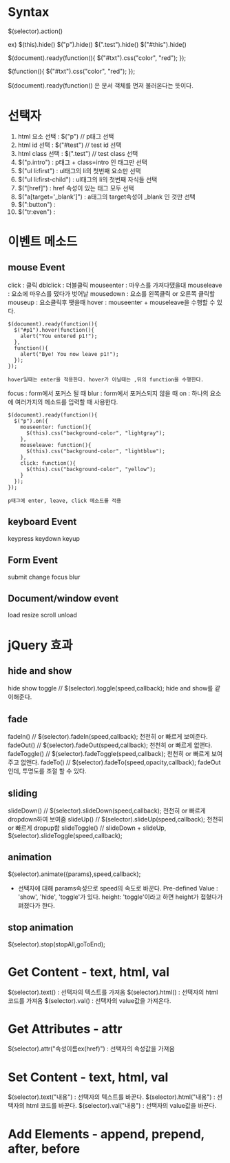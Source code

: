 # Syntax
$(selector).action() 

ex) 
$(this).hide()
$("p").hide()
$(".test").hide()
$("#this").hide()

$(document).ready(function(){
  $("#txt").css("color", "red");
});

$(function(){
  $("#txt").css("color", "red");
});

$(document).ready(function() 은 문서 객체를 먼저 불러온다는 뜻이다.


# 선택자
1. html 요소 선택 : $("p") // p태그 선택
2. html id 선택 : $("#test") // test id 선택
3. html class 선택 : $(".test") // test class 선택
4. $("p.intro") : p태그 + class=intro 인 태그만 선택
5. $("ul li:first") : ul태그의 li의 첫번째 요소만 선택
6. $("ul li:first-child") : ul태그의 li의 첫번째 자식들 선택
7. $("[href]") : href 속성이 있는 태그 모두 선택
8. $("a[target='_blank']") : a태그의 target속성이 _blank 인 것만 선택
9. $(":button") : 
10. $("tr:even") : 

# 이벤트 메소드
## mouse Event
click : 클릭
dblclick : 더블클릭
mouseenter : 마우스를 가져다댔을대
mouseleave : 요소에 마우스를 댔다가 벗어날 
mousedown : 요소를 왼쪽클릭 or 오른쪽 클릭할 
mouseup : 요소클릭후 땟을때
hover : mouseenter + mouseleave을 수행할 수 있다.
```
$(document).ready(function(){
  $("#p1").hover(function(){
    alert("You entered p1!");
  },
  function(){
    alert("Bye! You now leave p1!");
  }); 
});

hover일때는 enter을 적용한다. hover가 아닐때는 ,뒤의 function을 수행한다.
```

focus : form에서 포커스 될 때
blur : form에서 포커스되지 않을 때
on : 하나의 요소에 여러가지의 메소드를 입력할 때 사용한다.
```
$(document).ready(function(){
  $("p").on({
    mouseenter: function(){
      $(this).css("background-color", "lightgray");
    },  
    mouseleave: function(){
      $(this).css("background-color", "lightblue");
    }, 
    click: function(){
      $(this).css("background-color", "yellow");
    }  
  });
});

p태그에 enter, leave, click 메소드를 적용
```

## keyboard Event
keypress
keydown
keyup

## Form Event
submit
change
focus
blur

## Document/window event
load
resize
scroll
unload

# jQuery 효과
## hide and show
hide
show
toggle // $(selector).toggle(speed,callback); hide and show를 같이해준다.

## fade
fadeIn() // $(selector).fadeIn(speed,callback); 천천히 or 빠르게 보여준다.
fadeOut() // $(selector).fadeOut(speed,callback); 천천히 or 빠르게 없앤다.
fadeToggle() // $(selector).fadeToggle(speed,callback); 천천히 or 빠르게 보여주고 없앤다.
fadeTo() // $(selector).fadeTo(speed,opacity,callback); fadeOut인데, 투명도를 조절 할 수 있다.

## sliding
slideDown() // $(selector).slideDown(speed,callback); 천천히 or 빠르게 dropdown하여 보여줌
slideUp() // $(selector).slideUp(speed,callback); 천천히 or 빠르게 dropup함
slideToggle() // slideDown + slideUp, $(selector).slideToggle(speed,callback);

## animation
$(selector).animate({params},speed,callback);
- 선택자에 대해 params속성으로 speed의 속도로 바꾼다. 
Pre-defined Value : 'show', 'hide', 'toggle'가 있다.
height: 'toggle'이라고 하면 height가 접혔다가 펴졌다가 한다.

## stop animation
$(selector).stop(stopAll,goToEnd);

# Get Content - text, html, val
$(selector).text() : 선택자의 텍스트를 가져옴
$(selector).html() : 선택자의 html 코드를 가져옴
$(selector).val() : 선택자의 value값을 가져온다.

# Get Attributes - attr
$(selector).attr("속성이름ex(href)") : 선택자의 속성값을 가져옴

# Set Content - text, html, val
$(selector).text("내용") : 선택자의 텍스트를 바꾼다.
$(selector).html("내용") : 선택자의 html 코드를 바꾼다.
$(selector).val("내용") : 선택자의 value값을 바꾼다.

# Add Elements - append, prepend, after, before

